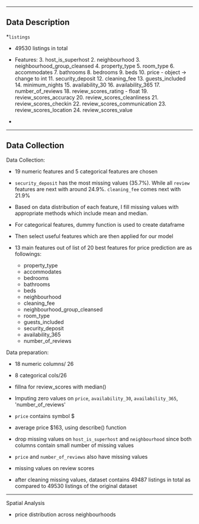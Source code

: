 ***

## Data Description

*`listings` 

- 49530 listings in total 

 - Features: 
   3. host_is_superhost
   2. neighbourhood
   3. neighbourhood_group_cleansed
   4. property_type
   5. room_type
   6. accommodates
   7. bathrooms
   8. bedrooms
   9. beds
   10. price - object -> change to int
   11. security_deposit
   12. cleaning_fee
   13. guests_included
   14. minimum_nights
   15. availability_30
   16. availability_365
   17. number_of_reviews
   18. review_scores_rating - float
   19. review_scores_accuracy
   20. review_scores_cleanliness
   21. review_scores_checkin
   22. review_scores_communication
   23. review_scores_location
   24. review_scores_value
- 

***

## Data Collection

Data Collection:

- 19 numeric features and 5 categorical features are chosen 

- `security_deposit` has the most missing values (35.7%). While all `review` features are next with around 24.9%. `cleaning_fee` comes next with 21.9%
- Based on data distribution of each feature, I fill missing values with appropriate methods which include mean and median.
- For categorical features, dummy function is used to create dataframe 
- Then select useful features which are then applied for our model 
- 13 main features out of list of 20 best features for price prediction are as followings:
  - property_type
  - accommodates
  - bedrooms
  - bathrooms
  - beds
  - neighbourhood
  - cleaning_fee
  - neighbourhood_group_cleansed
  - room_type
  - guests_included
  - security_deposit
  - availability_365
  - number_of_reviews

Data preparation: 

- 18 numeric columns/ 26
- 8 categorical cols/26
- fillna for review_scores with median()
- Imputing zero values on `price`, `availability_30`, `availability_365`, 'number_of_reviews'

- `price` contains symbol $
- average price $163, using describe() function 
- drop missing values on `host_is_superhost` and `neighbourhood` since both columns contain small number of missing values 
- `price` and `number_of_reviews` also have missing values
- missing values on review scores 
- after cleaning missing values, dataset contains 49487 listings in total as compared to 49530 listings of the original dataset

***

Spatial Analysis

- price distribution across neighbourhoods



